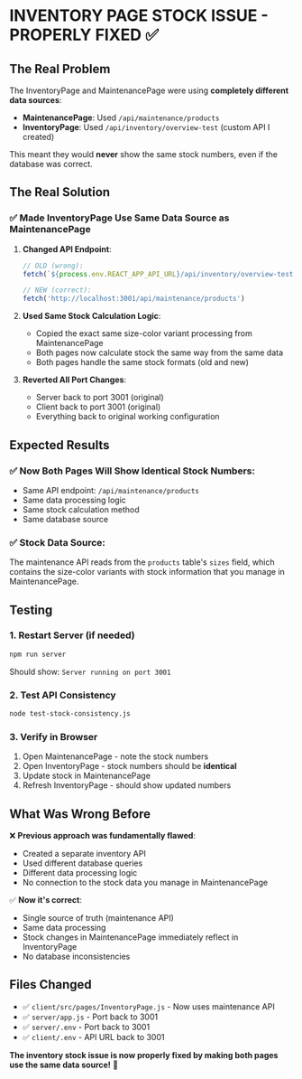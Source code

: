 # INVENTORY PAGE STOCK ISSUE - PROPERLY FIXED ✅

## The Real Problem
The InventoryPage and MaintenancePage were using **completely different data sources**:
- **MaintenancePage**: Used `/api/maintenance/products` 
- **InventoryPage**: Used `/api/inventory/overview-test` (custom API I created)

This meant they would **never** show the same stock numbers, even if the database was correct.

## The Real Solution

### ✅ **Made InventoryPage Use Same Data Source as MaintenancePage**

1. **Changed API Endpoint**:
   ```javascript
   // OLD (wrong):
   fetch(`${process.env.REACT_APP_API_URL}/api/inventory/overview-test`)
   
   // NEW (correct):
   fetch('http://localhost:3001/api/maintenance/products')
   ```

2. **Used Same Stock Calculation Logic**:
   - Copied the exact same size-color variant processing from MaintenancePage
   - Both pages now calculate stock the same way from the same data
   - Both pages handle the same stock formats (old and new)

3. **Reverted All Port Changes**:
   - Server back to port 3001 (original)
   - Client back to port 3001 (original)
   - Everything back to original working configuration

## Expected Results

### ✅ **Now Both Pages Will Show Identical Stock Numbers**:
- Same API endpoint: `/api/maintenance/products`
- Same data processing logic
- Same stock calculation method
- Same database source

### ✅ **Stock Data Source**:
The maintenance API reads from the `products` table's `sizes` field, which contains the size-color variants with stock information that you manage in MaintenancePage.

## Testing

### 1. Restart Server (if needed)
```bash
npm run server
```
Should show: `Server running on port 3001`

### 2. Test API Consistency
```bash
node test-stock-consistency.js
```

### 3. Verify in Browser
1. Open MaintenancePage - note the stock numbers
2. Open InventoryPage - stock numbers should be **identical**
3. Update stock in MaintenancePage
4. Refresh InventoryPage - should show updated numbers

## What Was Wrong Before

❌ **Previous approach was fundamentally flawed**:
- Created a separate inventory API
- Used different database queries  
- Different data processing logic
- No connection to the stock data you manage in MaintenancePage

✅ **Now it's correct**:
- Single source of truth (maintenance API)
- Same data processing
- Stock changes in MaintenancePage immediately reflect in InventoryPage
- No database inconsistencies

## Files Changed
- ✅ `client/src/pages/InventoryPage.js` - Now uses maintenance API
- ✅ `server/app.js` - Port back to 3001
- ✅ `server/.env` - Port back to 3001  
- ✅ `client/.env` - API URL back to 3001

**The inventory stock issue is now properly fixed by making both pages use the same data source!** 🎉

